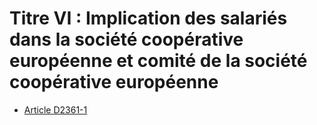 # Titre VI : Implication des salariés dans la société coopérative européenne et comité de la société coopérative européenne 

* [Article D2361-1](./LEGIARTI000018776818.md)
